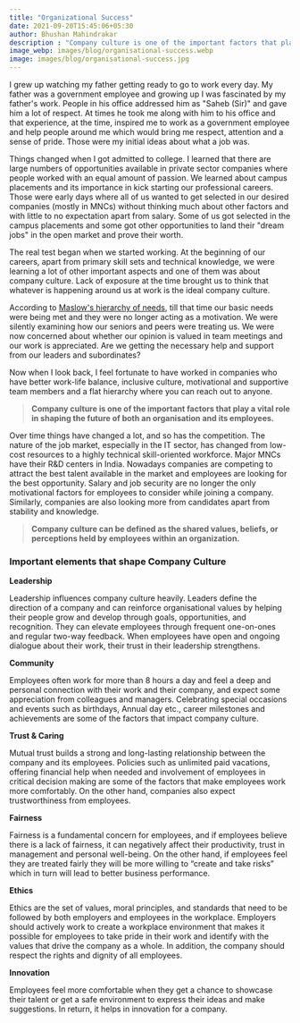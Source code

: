 ```yaml
---
title: "Organizational Success"
date: 2021-09-20T15:45:06+05:30
author: Bhushan Mahindrakar
description : "Company culture is one of the important factors that plays a vital role in shaping the future of organisations and its employees."
image_webp: images/blog/organisational-success.webp
image: images/blog/organisational-success.jpg
---
```

I grew up watching my father getting ready to go to work every day. My father was a government employee and growing up I was fascinated by my father's work. People in his office addressed him as "Saheb (Sir)" and gave him a lot of respect. At times he took me along with him to his office and that experience, at the time, inspired me to work as a government employee and help people around me which would bring me respect, attention and a sense of pride. Those were my initial ideas about what a job was.  

Things changed when I got admitted to college. I learned that there are large numbers of opportunities available in private sector companies where people worked with an equal amount of passion. We learned about campus placements and its importance in kick starting our professional careers. Those were early days where all of us wanted to get selected in our desired companies (mostly in MNCs) without thinking much about other factors and with little to no expectation apart from salary. Some of us got selected in the campus placements and some got other opportunities to land their "dream jobs" in the open market and prove their worth.

The real test began when we started working. At the beginning of our careers, apart from primary skill sets and technical knowledge, we were learning a lot of other important aspects and one of them was about company culture. Lack of exposure at the time brought us to think that whatever is happening around us at work is the ideal company culture.

According to [Maslow's hierarchy of needs](https://en.wikipedia.org/wiki/Maslow%27s_hierarchy_of_needs), till that time our basic needs were being met and they were no longer acting as a motivation. We were silently examining how our seniors and peers were treating us. We were now concerned about whether our opinion is valued in team meetings and our work is appreciated. Are we getting the necessary help and support from our leaders and subordinates?

Now when I look back, I feel fortunate to have worked in companies who have better work-life balance, inclusive culture, motivational and supportive team members and a flat hierarchy where you can reach out to anyone.

>**Company culture is one of the important factors that play a vital role in shaping the future of both an organisation and its employees.**

Over time things have changed a lot, and so has the competition. The nature of the job market, especially in the IT sector, has changed from low-cost resources to a highly technical skill-oriented workforce. Major MNCs have their R&D centers in India. Nowadays companies are competing to attract the best talent available in the market and employees are looking for the best opportunity. Salary and job security are no longer the only motivational factors for employees to consider while joining a company. Similarly, companies are also looking more from candidates apart from stability and knowledge.

> **Company culture can be defined as the shared values, beliefs, or perceptions held by employees within an organization.**  

### Important elements that shape Company Culture

**Leadership**

Leadership influences company culture heavily. Leaders define the direction of a company and can reinforce organisational values by helping their people grow and develop through goals, opportunities, and recognition. They can elevate employees through frequent one-on-ones and regular two-way feedback. When employees have open and ongoing dialogue about their work, their trust in their leadership strengthens.

**Community**

Employees often work for more than 8 hours a day and feel a deep and personal connection with their work and their company, and expect some appreciation from colleagues and managers. Celebrating special occasions and events such as birthdays, Annual day etc., career milestones and achievements are some of the factors that impact company culture.

**Trust & Caring**

Mutual trust builds a strong and long-lasting relationship between the company and its employees. Policies such as unlimited paid vacations, offering financial help when needed and involvement of employees in critical decision making are some of the factors that make employees work more comfortably. On the other hand, companies also expect trustworthiness from employees.

**Fairness**

Fairness is a fundamental concern for employees, and if employees believe there is a lack of fairness, it can negatively affect their productivity, trust in management and personal well-being. On the other hand, if employees feel they are treated fairly they will be more willing to “create and take risks” which in turn will lead to better business performance.

**Ethics**

Ethics are the set of values, moral principles, and standards that need to be followed by both employers and employees in the workplace. Employers should actively work to create a workplace environment that makes it possible for employees to take pride in their work and identify with the values that drive the company as a whole. In addition, the company should respect the rights and dignity of all employees.

**Innovation**

Employees feel more comfortable when they get a chance to showcase their talent or get a safe environment to express their ideas and make suggestions. In return, it helps in innovation for a company.
